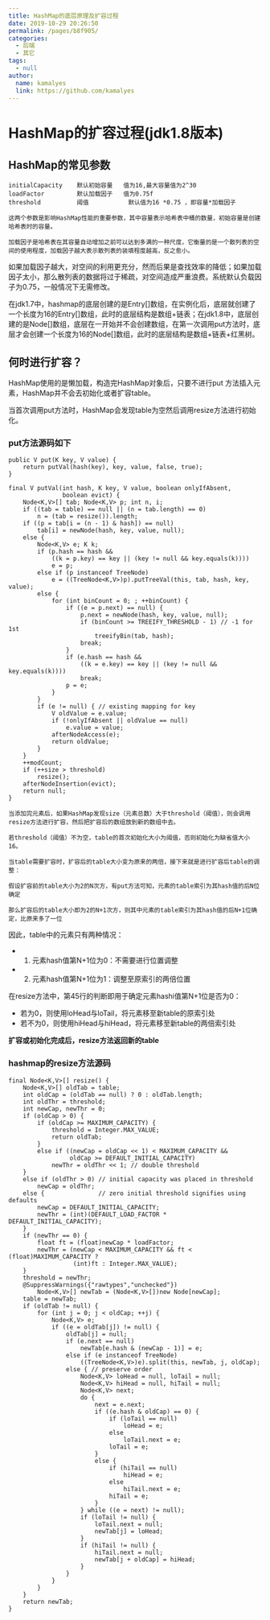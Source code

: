 ```yaml
---
title: HashMap的底层原理及扩容过程
date: 2019-10-29 20:26:50
permalink: /pages/b8f905/
categories: 
  - 后端
  - 其它
tags: 
  - null
author: 
  name: kamalyes
  link: https://github.com/kamalyes
---
```

# HashMap的扩容过程(jdk1.8版本)

## HashMap的常见参数

```
initialCapacity    默认初始容量   值为16,最大容量值为2^30
loadFactor         默认加载因子   值为0.75f
threshold          阈值           默认值为16 *0.75 ，即容量*加载因子
```

`这两个参数是影响HashMap性能的重要参数，其中容量表示哈希表中桶的数量，初始容量是创建哈希表时的容量。`

`加载因子是哈希表在其容量自动增加之前可以达到多满的一种尺度，它衡量的是一个散列表的空间的使用程度，加载因子越大表示散列表的装填程度越高，反之愈小。`

如果加载因子越大，对空间的利用更充分，然而后果是查找效率的降低；如果加载因子太小，那么散列表的数据将过于稀疏，对空间造成严重浪费。系统默认负载因子为0.75，一般情况下无需修改。

在jdk1.7中，hashmap的底层创建的是Entry[]数组，在实例化后，底层就创建了一个长度为16的Entry[]数组，此时的底层结构是数组+链表；在jdk1.8中，底层创建的是Node[]数组，底层在一开始并不会创建数组，在第一次调用put方法时，底层才会创建一个长度为16的Node[]数组，此时的底层结构是数组+链表+红黑树。

## 何时进行扩容？

HashMap使用的是懒加载，构造完HashMap对象后，只要不进行put 方法插入元素，HashMap并不会去初始化或者扩容table。

当首次调用put方法时，HashMap会发现table为空然后调用resize方法进行初始化。

### put方法源码如下

	public V put(K key, V value) {
	    return putVal(hash(key), key, value, false, true);
	}
	
	final V putVal(int hash, K key, V value, boolean onlyIfAbsent,
	               boolean evict) {
	    Node<K,V>[] tab; Node<K,V> p; int n, i;
	    if ((tab = table) == null || (n = tab.length) == 0)
	        n = (tab = resize()).length;
	    if ((p = tab[i = (n - 1) & hash]) == null)
	        tab[i] = newNode(hash, key, value, null);
	    else {
	        Node<K,V> e; K k;
	        if (p.hash == hash &&
	            ((k = p.key) == key || (key != null && key.equals(k))))
	            e = p;
	        else if (p instanceof TreeNode)
	            e = ((TreeNode<K,V>)p).putTreeVal(this, tab, hash, key, value);
	        else {
	            for (int binCount = 0; ; ++binCount) {
	                if ((e = p.next) == null) {
	                    p.next = newNode(hash, key, value, null);
	                    if (binCount >= TREEIFY_THRESHOLD - 1) // -1 for 1st
	                        treeifyBin(tab, hash);
	                    break;
	                }
	                if (e.hash == hash &&
	                    ((k = e.key) == key || (key != null && key.equals(k))))
	                    break;
	                p = e;
	            }
	        }
	        if (e != null) { // existing mapping for key
	            V oldValue = e.value;
	            if (!onlyIfAbsent || oldValue == null)
	                e.value = value;
	            afterNodeAccess(e);
	            return oldValue;
	        }
	    }
	    ++modCount;
	    if (++size > threshold)
	        resize();
	    afterNodeInsertion(evict);
	    return null;
	}

```
当添加完元素后，如果HashMap发现size（元素总数）大于threshold（阈值），则会调用resize方法进行扩容，然后把扩容后的数组放到新的数组中去。

若threshold（阈值）不为空，table的首次初始化大小为阈值，否则初始化为缺省值大小16。

当table需要扩容时，扩容后的table大小变为原来的两倍，接下来就是进行扩容后table的调整：

假设扩容前的table大小为2的N次方，有put方法可知，元素的table索引为其hash值的后N位确定

那么扩容后的table大小即为2的N+1次方，则其中元素的table索引为其hash值的后N+1位确定，比原来多了一位
```
因此，table中的元素只有两种情况：

* 1. 元素hash值第N+1位为0：不需要进行位置调整
* 2. 元素hash值第N+1位为1：调整至原索引的两倍位置

在resize方法中，第45行的判断即用于确定元素hashi值第N+1位是否为0：

- 若为0，则使用loHead与loTail，将元素移至新table的原索引处
- 若不为0，则使用hiHead与hiHead，将元素移至新table的两倍索引处

**扩容或初始化完成后，resize方法返回新的table**

### hashmap的resize方法源码

    final Node<K,V>[] resize() {
        Node<K,V>[] oldTab = table;
        int oldCap = (oldTab == null) ? 0 : oldTab.length;
        int oldThr = threshold;
        int newCap, newThr = 0;
        if (oldCap > 0) {
            if (oldCap >= MAXIMUM_CAPACITY) {
                threshold = Integer.MAX_VALUE;
                return oldTab;
            }
            else if ((newCap = oldCap << 1) < MAXIMUM_CAPACITY &&
                     oldCap >= DEFAULT_INITIAL_CAPACITY)
                newThr = oldThr << 1; // double threshold
        }
        else if (oldThr > 0) // initial capacity was placed in threshold
            newCap = oldThr;
        else {               // zero initial threshold signifies using defaults
            newCap = DEFAULT_INITIAL_CAPACITY;
            newThr = (int)(DEFAULT_LOAD_FACTOR * DEFAULT_INITIAL_CAPACITY);
        }
        if (newThr == 0) {
            float ft = (float)newCap * loadFactor;
            newThr = (newCap < MAXIMUM_CAPACITY && ft < (float)MAXIMUM_CAPACITY ?
                      (int)ft : Integer.MAX_VALUE);
        }
        threshold = newThr;
        @SuppressWarnings({"rawtypes","unchecked"})
            Node<K,V>[] newTab = (Node<K,V>[])new Node[newCap];
        table = newTab;
        if (oldTab != null) {
            for (int j = 0; j < oldCap; ++j) {
                Node<K,V> e;
                if ((e = oldTab[j]) != null) {
                    oldTab[j] = null;
                    if (e.next == null)
                        newTab[e.hash & (newCap - 1)] = e;
                    else if (e instanceof TreeNode)
                        ((TreeNode<K,V>)e).split(this, newTab, j, oldCap);
                    else { // preserve order
                        Node<K,V> loHead = null, loTail = null;
                        Node<K,V> hiHead = null, hiTail = null;
                        Node<K,V> next;
                        do {
                            next = e.next;
                            if ((e.hash & oldCap) == 0) {
                                if (loTail == null)
                                    loHead = e;
                                else
                                    loTail.next = e;
                                loTail = e;
                            }
                            else {
                                if (hiTail == null)
                                    hiHead = e;
                                else
                                    hiTail.next = e;
                                hiTail = e;
                            }
                        } while ((e = next) != null);
                        if (loTail != null) {
                            loTail.next = null;
                            newTab[j] = loHead;
                        }
                        if (hiTail != null) {
                            hiTail.next = null;
                            newTab[j + oldCap] = hiHead;
                        }
                    }
                }
            }
        }
        return newTab;
    }
